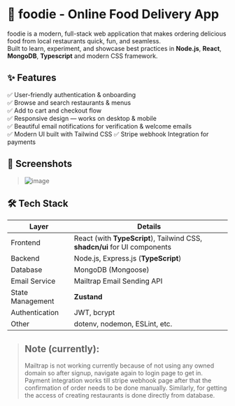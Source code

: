
# 🍔 foodie - Online Food Delivery App

foodie is a modern, full-stack web application that makes ordering delicious food from local restaurants quick, fun, and seamless.  
Built to learn, experiment, and showcase best practices in **Node.js**, **React**, **MongoDB**,  **Typescript** and modern CSS framework.

## ✨ Features

✅ User-friendly authentication & onboarding  
✅ Browse and search restaurants & menus  
✅ Add to cart and checkout flow  
✅ Responsive design — works on desktop & mobile  
✅ Beautiful email notifications for verification & welcome emails  
✅ Modern UI built with Tailwind CSS 
✅ Stripe webhook Integration for payments

## 📸 Screenshots

> ![image](https://github.com/user-attachments/assets/8645b5d2-5950-4c83-99fa-954e3c2d5dbe)



## 🛠 Tech Stack

| Layer          | Details                                                                    |
|---------------------|----------------------------------------------------------------------------|
| Frontend       | React (with **TypeScript**), Tailwind CSS, **shadcn/ui** for UI components                                                    
| Backend        | Node.js, Express.js (**TypeScript**)                                                 
| Database       | MongoDB (Mongoose)                                                        
| Email Service  | Mailtrap Email Sending API 
|State Management| **Zustand**
| Authentication | JWT, bcrypt                                                          
| Other          | dotenv, nodemon, ESLint, etc.                                              

>##  Note (currently):
> Mailtrap is not working currently because of not using any owned domain so after signup, navigate again to login page to get in.
> Payment integration works till stripe webhook page after that the confirmation of order needs to be done manually.
> Similarly, for getting the access of creating restaurants is done directly from database.